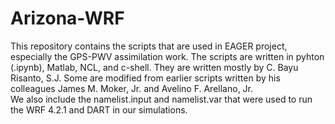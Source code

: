 # Arizona-WRF
This repository contains the scripts that are used in EAGER project, especially the GPS-PWV assimilation work. 
The scripts are written in pyhton (.ipynb), Matlab, NCL, and c-shell. They are written mostly by C. Bayu Risanto, S.J. Some are modified from earlier scripts written by his colleagues James M. Moker, Jr. and Avelino F. Arellano, Jr.  
We also include the namelist.input and namelist.var that were used to run the WRF 4.2.1 and DART in our simulations.
